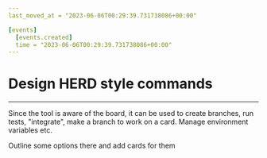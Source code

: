```yaml
---
last_moved_at = "2023-06-06T00:29:39.731738086+00:00"

[events]
  [events.created]
  time = "2023-06-06T00:29:39.731738086+00:00"
---
```

# Design HERD style commands
---

Since the tool is aware of the board, it can be used to create
branches, run tests, "integrate", make a branch to work on a
card. Manage environment variables etc.

Outline some options there and add cards for them
